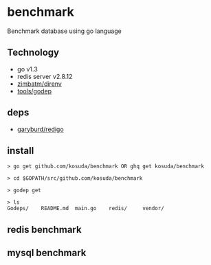 benchmark
=========

Benchmark database using go language

## Technology
* go v1.3
* redis server v2.8.12
* [zimbatm/direnv](https://github.com/zimbatm/direnv)
* [tools/godep](https://github.com/tools/godep)

## deps
* [garyburd/redigo](https://github.com/garyburd/redigo)

## install
```
> go get github.com/kosuda/benchmark OR ghq get kosuda/benchmark

> cd $GOPATH/src/github.com/kosuda/benchmark

> godep get

> ls
Godeps/    README.md  main.go    redis/     vendor/

```

## redis benchmark
## mysql benchmark
